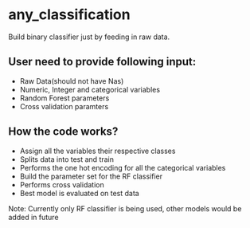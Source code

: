 # any_classification
Build binary classifier just by feeding in raw data.

## User need to provide following input:
- Raw Data(should not have Nas)
- Numeric, Integer and categorical variables
- Random Forest parameters 
- Cross validation paramters

## How the code works?
- Assign all the variables their respective classes 
- Splits data into test and train 
- Performs the one hot encoding for all the categorical variables 
- Build the parameter set for the RF classifier 
- Performs cross validation
- Best model is evaluated on test data

Note: Currently only RF classifier is being used, other models would be added in future 
